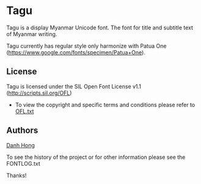 ﻿Tagu
======================


Tagu is a display Myanmar Unicode font. The font for title and subtitle text of Myanmar writing.

Tagu currently has regular style only harmonize with Patua One (<https://www.google.com/fonts/specimen/Patua+One>).

## License


Tagu is licensed under the SIL Open Font License v1.1 (<http://scripts.sil.org/OFL>)


- To view the copyright and specific terms and conditions please refer to [OFL.txt](https://github.com/khmertype/Tagu/blob/master/OFL.txt)




## Authors

[Danh Hong](http://www.khmertype.org)

To see the history of the project or for other information please see the FONTLOG.txt 



Thanks!

